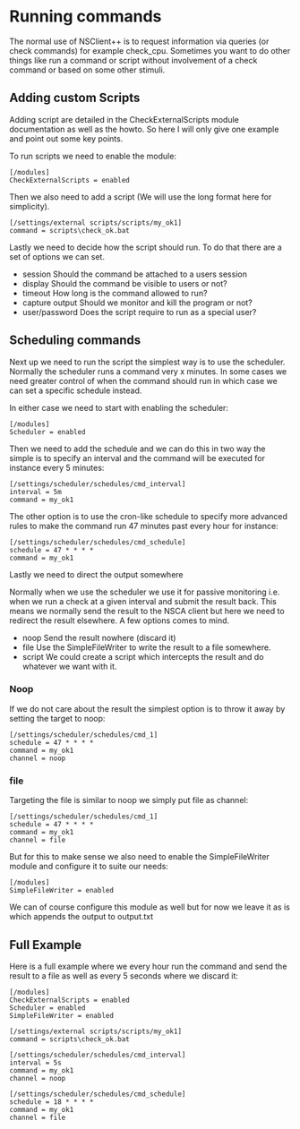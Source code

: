 # Running commands #

The normal use of NSClient++ is to request information via queries (or check commands) for example check_cpu.
Sometimes you want to do other things like run a command or script without involvement of a check command or based on some other stimuli.

## Adding custom Scripts ##

Adding script are detailed in the CheckExternalScripts module documentation as well as the howto. 
So here I will only give one example and point out some key points.

To run scripts we need to enable the module:

```
[/modules]
CheckExternalScripts = enabled
```

Then we also need to add a script (We will use the long format here for simplicity).

```
[/settings/external scripts/scripts/my_ok1]
command = scripts\check_ok.bat
```

Lastly we need to decide how the script should run. 
To do that there are a set of options we can set.

* session
  Should the command be attached to a users session
* display
  Should the command be visible to users or not?
* timeout
  How long is the command allowed to run?
* capture output
  Should we monitor and kill the program or not?
* user/password
  Does the script require to run as a special user?

## Scheduling commands

Next up we need to run the script the simplest way is to use the scheduler. Normally the scheduler runs a command very x minutes.
In some cases we need greater control of when the command should run in which case we can set a specific schedule instead.

In either case we need to start with enabling the scheduler:
```
[/modules]
Scheduler = enabled
```

Then we need to add the schedule and we can do this in two way the simple is to specify an interval and the command will be executed for instance every 5 minutes:

```
[/settings/scheduler/schedules/cmd_interval]
interval = 5m
command = my_ok1
```

The other option is to use the cron-like schedule to specify more advanced rules to make the command run 47 minutes past every hour for instance:

```
[/settings/scheduler/schedules/cmd_schedule]
schedule = 47 * * * *
command = my_ok1
```

Lastly we need to direct the output somewhere

Normally when we use the scheduler we use it for passive monitoring i.e. when we run a check at a given interval and submit the result back.
This means we normally send the result to the NSCA client but here we need to redirect the result elsewhere.
A few options comes to mind.
   

* noop
  Send the result nowhere (discard it)
* file
  Use the SimpleFileWriter to write the result to a file somewhere.
* script
  We could create a script which intercepts the result and do whatever we want with it.

### Noop

If we do not care about the result the simplest option is to throw it away by setting the target to noop:

```
[/settings/scheduler/schedules/cmd_1]
schedule = 47 * * * *
command = my_ok1
channel = noop
```

### file

Targeting the file is similar to noop we simply put file as channel:

```
[/settings/scheduler/schedules/cmd_1]
schedule = 47 * * * *
command = my_ok1
channel = file
```

But for this to make sense we also need to enable the SimpleFileWriter module and configure it to suite our needs:

```
[/modules]
SimpleFileWriter = enabled
```

We can of course configure this module as well but for now we leave it as is which appends the output to output.txt

## Full Example

Here is a full example where we every hour run the command and send the result to a file as well as every 5 seconds where we discard it:

```
[/modules]
CheckExternalScripts = enabled
Scheduler = enabled
SimpleFileWriter = enabled

[/settings/external scripts/scripts/my_ok1]
command = scripts\check_ok.bat

[/settings/scheduler/schedules/cmd_interval]
interval = 5s
command = my_ok1
channel = noop

[/settings/scheduler/schedules/cmd_schedule]
schedule = 18 * * * *
command = my_ok1
channel = file
```
